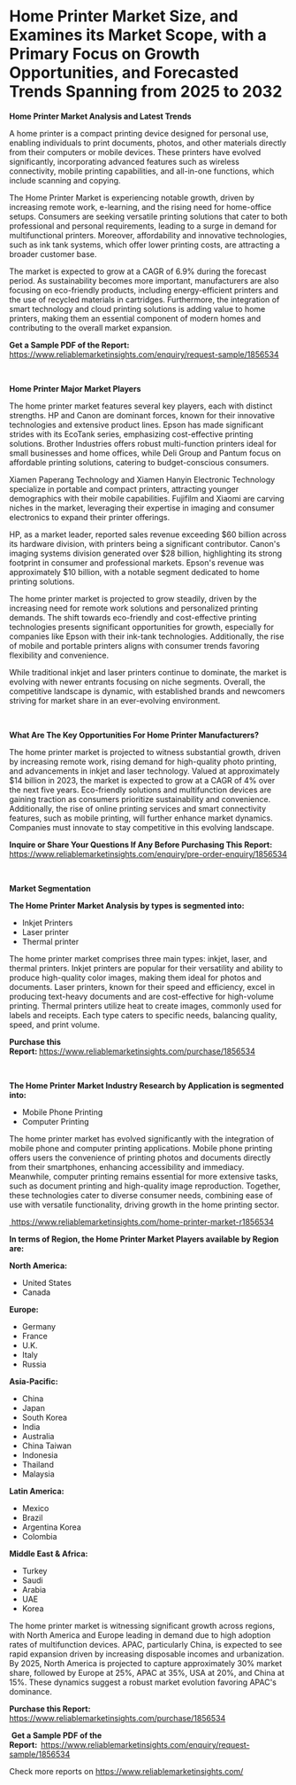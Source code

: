 <p><h1>Home Printer Market Size, and Examines its Market Scope, with a Primary Focus on Growth Opportunities, and Forecasted Trends Spanning from 2025 to 2032</h1></p><p><strong>Home Printer Market Analysis and Latest Trends</strong></p>
<p><p>A home printer is a compact printing device designed for personal use, enabling individuals to print documents, photos, and other materials directly from their computers or mobile devices. These printers have evolved significantly, incorporating advanced features such as wireless connectivity, mobile printing capabilities, and all-in-one functions, which include scanning and copying.</p><p>The Home Printer Market is experiencing notable growth, driven by increasing remote work, e-learning, and the rising need for home-office setups. Consumers are seeking versatile printing solutions that cater to both professional and personal requirements, leading to a surge in demand for multifunctional printers. Moreover, affordability and innovative technologies, such as ink tank systems, which offer lower printing costs, are attracting a broader customer base.</p><p>The market is expected to grow at a CAGR of 6.9% during the forecast period. As sustainability becomes more important, manufacturers are also focusing on eco-friendly products, including energy-efficient printers and the use of recycled materials in cartridges. Furthermore, the integration of smart technology and cloud printing solutions is adding value to home printers, making them an essential component of modern homes and contributing to the overall market expansion.</p></p>
<p><strong>Get a Sample PDF of the Report:&nbsp;</strong> <a href="https://www.reliablemarketinsights.com/enquiry/request-sample/1856534?utm_campaign=2383&utm_medium=2&utm_source=Github&utm_content=ia&utm_term=19022025&utm_id=home-printer">https://www.reliablemarketinsights.com/enquiry/request-sample/1856534</a></p>
<p>&nbsp;</p>
<p><strong>Home Printer Major Market Players</strong></p>
<p><p>The home printer market features several key players, each with distinct strengths. HP and Canon are dominant forces, known for their innovative technologies and extensive product lines. Epson has made significant strides with its EcoTank series, emphasizing cost-effective printing solutions. Brother Industries offers robust multi-function printers ideal for small businesses and home offices, while Deli Group and Pantum focus on affordable printing solutions, catering to budget-conscious consumers.</p><p>Xiamen Paperang Technology and Xiamen Hanyin Electronic Technology specialize in portable and compact printers, attracting younger demographics with their mobile capabilities. Fujifilm and Xiaomi are carving niches in the market, leveraging their expertise in imaging and consumer electronics to expand their printer offerings.</p><p>HP, as a market leader, reported sales revenue exceeding $60 billion across its hardware division, with printers being a significant contributor. Canon's imaging systems division generated over $28 billion, highlighting its strong footprint in consumer and professional markets. Epson's revenue was approximately $10 billion, with a notable segment dedicated to home printing solutions.</p><p>The home printer market is projected to grow steadily, driven by the increasing need for remote work solutions and personalized printing demands. The shift towards eco-friendly and cost-effective printing technologies presents significant opportunities for growth, especially for companies like Epson with their ink-tank technologies. Additionally, the rise of mobile and portable printers aligns with consumer trends favoring flexibility and convenience. </p><p>While traditional inkjet and laser printers continue to dominate, the market is evolving with newer entrants focusing on niche segments. Overall, the competitive landscape is dynamic, with established brands and newcomers striving for market share in an ever-evolving environment.</p></p>
<p>&nbsp;</p>
<p><strong>What Are The Key Opportunities For Home Printer Manufacturers?</strong></p>
<p><p>The home printer market is projected to witness substantial growth, driven by increasing remote work, rising demand for high-quality photo printing, and advancements in inkjet and laser technology. Valued at approximately $14 billion in 2023, the market is expected to grow at a CAGR of 4% over the next five years. Eco-friendly solutions and multifunction devices are gaining traction as consumers prioritize sustainability and convenience. Additionally, the rise of online printing services and smart connectivity features, such as mobile printing, will further enhance market dynamics. Companies must innovate to stay competitive in this evolving landscape.</p></p>
<p><strong>Inquire or Share Your Questions If Any Before Purchasing This Report:</strong> <a href="https://www.reliablemarketinsights.com/enquiry/pre-order-enquiry/1856534?utm_campaign=2383&utm_medium=2&utm_source=Github&utm_content=ia&utm_term=19022025&utm_id=home-printer">https://www.reliablemarketinsights.com/enquiry/pre-order-enquiry/1856534</a></p>
<p>&nbsp;</p>
<p><strong>Market Segmentation</strong></p>
<p><strong>The Home Printer Market Analysis by types is segmented into:</strong></p>
<p><ul><li>Inkjet Printers</li><li>Laser printer</li><li>Thermal printer</li></ul></p>
<p><p>The home printer market comprises three main types: inkjet, laser, and thermal printers. Inkjet printers are popular for their versatility and ability to produce high-quality color images, making them ideal for photos and documents. Laser printers, known for their speed and efficiency, excel in producing text-heavy documents and are cost-effective for high-volume printing. Thermal printers utilize heat to create images, commonly used for labels and receipts. Each type caters to specific needs, balancing quality, speed, and print volume.</p></p>
<p><strong>Purchase this Report:&nbsp;</strong><a href="https://www.reliablemarketinsights.com/purchase/1856534?utm_campaign=2383&utm_medium=2&utm_source=Github&utm_content=ia&utm_term=19022025&utm_id=home-printer">https://www.reliablemarketinsights.com/purchase/1856534</a></p>
<p>&nbsp;</p>
<p><strong>The Home Printer Market Industry Research by Application is segmented into:</strong></p>
<p><ul><li>Mobile Phone Printing</li><li>Computer Printing</li></ul></p>
<p><p>The home printer market has evolved significantly with the integration of mobile phone and computer printing applications. Mobile phone printing offers users the convenience of printing photos and documents directly from their smartphones, enhancing accessibility and immediacy. Meanwhile, computer printing remains essential for more extensive tasks, such as document printing and high-quality image reproduction. Together, these technologies cater to diverse consumer needs, combining ease of use with versatile functionality, driving growth in the home printing sector.</p></p>
<p><a href="https://www.reliablemarketinsights.com/home-printer-market-r1856534?utm_campaign=2383&utm_medium=2&utm_source=Github&utm_content=ia&utm_term=19022025&utm_id=home-printer">&nbsp;https://www.reliablemarketinsights.com/home-printer-market-r1856534</a></p>
<p><strong>In terms of Region, the Home Printer Market Players available by Region are:</strong></p>
<p>
    <p> <strong> North America: </strong>
        <ul>
            <li>United States</li>
            <li>Canada</li>
        </ul>
        </p> 
    <p> <strong> Europe: </strong>
        <ul>
            <li>Germany</li>
            <li>France</li>
            <li>U.K.</li>
            <li>Italy</li>
            <li>Russia</li>
        </ul>
        </p> 
    <p> <strong> Asia-Pacific: </strong>
        <ul>
            <li>China</li>
            <li>Japan</li>
            <li>South Korea</li>
            <li>India</li>
            <li>Australia</li>
            <li>China Taiwan</li>
            <li>Indonesia</li>
            <li>Thailand</li>
            <li>Malaysia</li>
        </ul>
        </p> 
    <p> <strong> Latin America: </strong>
        <ul>
            <li>Mexico</li>
            <li>Brazil</li>
            <li>Argentina Korea</li>
            <li>Colombia</li>
        </ul>
        </p> 
    <p> <strong> Middle East & Africa: </strong>
        <ul>
            <li>Turkey</li>
            <li>Saudi</li>
            <li>Arabia</li>
            <li>UAE</li>
            <li>Korea</li>
        </ul>
    </p>
    </p>
<p><p>The home printer market is witnessing significant growth across regions, with North America and Europe leading in demand due to high adoption rates of multifunction devices. APAC, particularly China, is expected to see rapid expansion driven by increasing disposable incomes and urbanization. By 2025, North America is projected to capture approximately 30% market share, followed by Europe at 25%, APAC at 35%, USA at 20%, and China at 15%. These dynamics suggest a robust market evolution favoring APAC's dominance.</p></p>
<p><strong>Purchase this Report: </strong><a href="https://www.reliablemarketinsights.com/purchase/1856534?utm_campaign=2383&utm_medium=2&utm_source=Github&utm_content=ia&utm_term=19022025&utm_id=home-printer">https://www.reliablemarketinsights.com/purchase/1856534</a></p>
<p>&nbsp;<strong>Get a Sample PDF of the Report:&nbsp;&nbsp;</strong><a href="https://www.reliablemarketinsights.com/enquiry/request-sample/1856534?utm_campaign=2383&utm_medium=2&utm_source=Github&utm_content=ia&utm_term=19022025&utm_id=home-printer">https://www.reliablemarketinsights.com/enquiry/request-sample/1856534</a></p>
<p><strong></strong></p>
<p>Check more reports on <a href="https://www.reliablemarketinsights.com/?utm_campaign=2383&utm_medium=2&utm_source=Github&utm_content=ia&utm_term=19022025&utm_id=home-printer">https://www.reliablemarketinsights.com/</a></p>